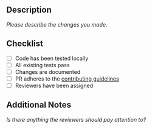 ## Description

_Please describe the changes you made._

## Checklist

- [ ] Code has been tested locally
- [ ] All existing tests pass
- [ ] Changes are documented
- [ ] PR adheres to the [contributing guidelines](.github/contributing.md)
- [ ] Reviewers have been assigned

## Additional Notes

_Is there anything the reviewers should pay attention to?_